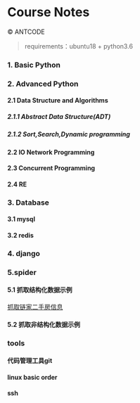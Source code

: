 Course Notes 
==============
© ANTCODE

> requirements：ubuntu18 + python3.6

### 1. Basic Python 

### 2. Advanced Python
#### 2.1 Data Structure and Algorithms
##### 2.1.1 Abstract Data Structure(ADT)
##### 2.1.2 Sort,Search,Dynamic programming
#### 2.2 IO Network Programming
#### 2.3 Concurrent Programming
#### 2.4 RE

### 3. Database
#### 3.1 mysql
#### 3.2 redis

### 4. django

### 5.spider
#### 5.1 抓取结构化数据示例
[抓取链家二手房信息](https://github.com/chenyangMl/AID/blob/master/spider/lianjia_mysql.py)
#### 5.2 抓取非结构化数据示例

### tools
#### 代码管理工具git
#### linux basic order
#### ssh

